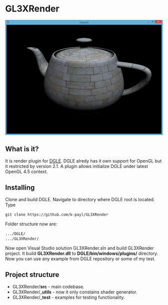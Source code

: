 # GL3XRender
![Alt text](teapot.jpg?raw=true "Example Teapot")

## What is it?
It is render plugin for [DGLE](https://github.com/DGLE-HQ/DGLE). DGLE alredy has it own support for OpenGL but it restricted by version 2.1. 
A plugin allows initialize DGLE under latest OpenGL 4.5 context.

## Installing
Clone and build DGLE.
Navigate to directory where DGLE root is located.
Type
```
git clone https://github.com/k-payl/GL3XRender
```
Folder structure now are:
```
.../DGLE/
.../GL3XRender/
```
Now open Visual Studio solution GL3XRender.sln and build GL3XRender project.
It build __GL3XRender.dll__ to __DGLE/bin/windows/plugins/__ directory. Now you can use any example from DGLE repository or 
some of my test.

## Project structure
* GL3XRender/__src__ - main codebase.
* GL3XRender/___utils__ - now it only constains shader generator. 
* GL3XRender/___test__ - examples for testing functionality. 


